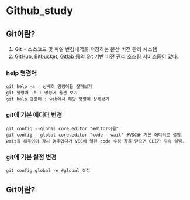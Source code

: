 # Github_study

## Git이란? ##

1. Git = 소스코드 및 파일 변경내역을 저장하는 분산 버전 관리 시스템
2. GitHub, Bitbucket, Gitlab 등의 Git 기반 버전 관리 호스팅 서비스들이 있다.

### help 명령어 ###
```
git help -a : 상세히 명령어들 살펴보기
git 명령어 -h : 명령어 옵션 보기
git help 명령어 : web에서 해당 명령어 상세보기
```

### git에 기본 에디터 변경 ###
```
git config --global core.editor "editor이름"
git config --global core.editor "code --wait" #VSC를 기본 에디터로 설정, wait을 해주어야 잠시 멈추었다가 VSC에 열린 code 수정 창을 닫으면 CLI가 지속 실행.
```

### git에 기본 설정 변경 ###
```
git config global -e #global 설정
```

## Git이란? ##
